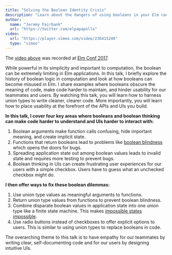 ```yaml
---
title: "Solving the Boolean Identity Crisis"
description: "Learn about the dangers of using booleans in your Elm code and how to write clearer code for you and your teammates with union types."
author:
  name: "Jeremy Fairbank"
  url: "https://twitter.com/elpapapollo"
video:
  url: "https://player.vimeo.com/video/236415246"
  type: "vimeo"
---
```


The [video above](https://vimeo.com/testdouble/solving-the-boolean-identity-crisis) was recorded at [Elm Conf 2017](https://www.elm-conf.us/).

While powerful in its simplicity and important to computation, the boolean can be extremely limiting in Elm applications. In this talk, I briefly explore the history of boolean logic in computation and look at how booleans can become misused in Elm. I share examples where booleans obscure the meaning of code, make code harder to maintain, and hinder usability for our teammates and users.  By watching this talk, you will learn how to harness union types to write cleaner, clearer code. More importantly, you will learn how to place usability at the forefront of the APIs and UIs you build.

**In this talk, I cover four key areas where booleans and boolean thinking can make code harder to understand and UIs harder to interact with:**

1. Boolean arguments make function calls confusing, hide important meaning, and create implicit state.
2. Functions that return booleans lead to problems like [boolean blindness](https://existentialtype.wordpress.com/2011/03/15/boolean-blindness/) which opens the doors for bugs.
3. Spreading application state out among boolean values leads to invalid state and requires more testing to prevent bugs.
4. Boolean thinking in UIs can create frustrating user experiences for our users with a simple checkbox. Users have to guess what an unchecked checkbox might do.

**I then offer ways to fix these boolean dilemmas:**

1. Use union type values as meaningful arguments to functions.
2. Return union type values from functions to prevent boolean blindness.
3. Combine disparate boolean values in application state into one union type like a finite state machine. This makes [impossible states impossible](https://youtu.be/IcgmSRJHu_8).
4. Use radio buttons instead of checkboxes to offer explicit options to users. This is similar to using union types to replace booleans in code.

The overarching theme to this talk is to have empathy for our teammates by writing clear, self-documenting code and for our users by designing intuitive UIs.
